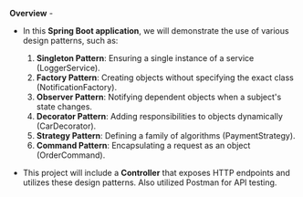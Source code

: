 **Overview** -
* In this **Spring Boot application**, we will demonstrate the use of various design patterns, such as:

  1. **Singleton Pattern**: Ensuring a single instance of a service (LoggerService).
  2. **Factory Pattern**: Creating objects without specifying the exact class (NotificationFactory).
  3. **Observer Pattern**: Notifying dependent objects when a subject's state changes.
  4. **Decorator Pattern**: Adding responsibilities to objects dynamically (CarDecorator).
  5. **Strategy Pattern**: Defining a family of algorithms (PaymentStrategy).
  6. **Command Pattern**: Encapsulating a request as an object (OrderCommand).

* This project will include a **Controller** that exposes HTTP endpoints and utilizes these design patterns. Also utilized Postman for API testing.
